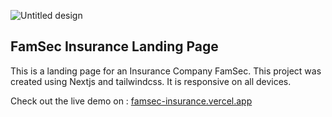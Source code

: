 ![Untitled design](https://github.com/fiificode/famsec-insurance/assets/84854612/4722b864-8ac2-471b-8b3d-8a9290d9b972)

## FamSec Insurance Landing Page
This is a landing page for an Insurance Company FamSec.
This project was created using Nextjs and tailwindcss. It is responsive on all devices.

Check out the live demo on : [famsec-insurance.vercel.app](https:famsec-insurance.vercel.app)


